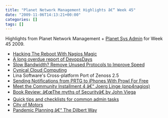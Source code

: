 ```yaml
---
title: "Planet Network Management Highlights â€“ Week 45"
date: "2009-11-06T14:13:21+00:00"
categories: []
tags: []
---
```


Highlights from Planet Network Management + <a href="http://planetsysadmin.com/">Planet Sys Admin</a> for Week 45 2009.
<ul>
	<li><a href="http://community.nagios.org/2009/11/05/hacking-the-reboot-with-nagios-magic/">Hacking The Reboot With Nagios Magic</a></li>
	<li><a href="http://www.krisbuytaert.be/blog/long-overdue-report-devopsdays">A long overdue report of DevopsDays</a></li>
	<li><a href="http://thenetworkzone.blogspot.com/2009/11/slow-bandwidth-remove-unused-protocols.html">Slow Bandwidth? Remove Unused Protocols to Improve Speed</a></li>
	<li><a href="http://www.networkperformancedaily.com/2009/11/cynical_cloud_computing.html">Cynical Cloud Computing</a></li>
	<li>Lina Software's Cross-platform Port of Zenoss 2.5</li>
	<li><a href="http://www.paessler.com/blog/2009/11/02/prtg-7/sending-notifications-from-prtg-to-iphones-for-free">Sending Notifications from PRTG to iPhones With Prowl For Free</a></li>
	<li><a href="http://community.nagios.org/2009/10/31/meet-the-community-installment-4-joerg-linge-pnp4nagios/">Meet the Community Installment 4 â€“ Joerg Linge (pnp4nagios)</a></li>
	<li><a href="http://chuvakin.blogspot.com/2009/11/book-review-myths-of-security-by-john.html">Book Review: â€œThe myths of Securityâ€ by John Viega</a></li>
	<li><a href="http://blogs.techrepublic.com.com/networking/?p=2190">Quick tips and checklists for common admin tasks</a></li>
	<li><a href="http://saintaardvarkthecarpeted.com/blog/archive/2009/11/City_of_Motors.html">City of Motors</a></li>
	<li><a href="http://lastinfirstout.blogspot.com/2009/10/pandemic-planning-dilbert-way.html">Pandemic Planning â€“ The Dilbert Way</a></li>
</ul>
